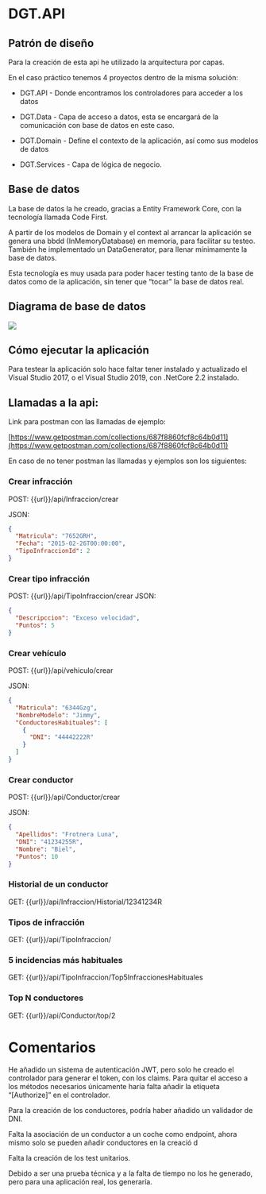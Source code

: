 
# DGT.API

## Patrón de diseño

Para la creación de esta api he utilizado la arquitectura por capas.

En el caso práctico tenemos 4 proyectos dentro de la misma solución:

  

-   DGT.API - Donde encontramos los controladores para acceder a los datos
    
-   DGT.Data - Capa de acceso a datos, esta se encargará de la comunicación con base de datos en este caso.
    
-   DGT.Domain - Define el contexto de la aplicación, así como sus modelos de datos
    
-   DGT.Services - Capa de lógica de negocio.
    

## Base de datos

La base de datos la he creado, gracias a Entity Framework Core, con la tecnología llamada Code First.

A partir de los modelos de Domain y el context al arrancar la aplicación se genera una bbdd (InMemoryDatabase) en memoria, para facilitar su testeo. También he implementado un DataGenerator, para llenar mínimamente la base de datos.

Esta tecnología es muy usada para poder hacer testing tanto de la base de datos como de la aplicación, sin tener que “tocar” la base de datos real.

## Diagrama de base de datos

  

![](https://lh6.googleusercontent.com/BNghwFMNMo9nPIwb9SlGuaQWpisCt7XsigrHOCAW5ug5I0FZh5a-l7L3EdPWuJD5Xwf93VsqOC3cpif8SKIXleDajsOYU-Jt20UqY7hg4Wiz9mUwPqSZSfllu6AuUklxGyUIUmAm)

## Cómo ejecutar la aplicación

Para testear la aplicación solo hace faltar tener instalado y actualizado el Visual Studio 2017, o el Visual Studio 2019, con .NetCore 2.2 instalado.

## Llamadas a la api:

Link para postman con las llamadas de ejemplo:

[https://www.getpostman.com/collections/687f8860fcf8c64b0d11](https://www.getpostman.com/collections/687f8860fcf8c64b0d11)

En caso de no tener postman las llamadas y ejemplos son los siguientes:

  

### Crear infracción

POST: {{url}}/api/Infraccion/crear

JSON:
```JSON
{
  "Matricula": "7652GRH",
  "Fecha": "2015-02-26T00:00:00",
  "TipoInfraccionId": 2
}
```
### Crear tipo infracción

POST: {{url}}/api/TipoInfraccion/crear
JSON:
```JSON
{
  "Descripccion": "Exceso velocidad",
  "Puntos": 5
}
```
### Crear vehículo

POST: {{url}}/api/vehiculo/crear

JSON:
```JSON
{
  "Matricula": "6344Gzg",
  "NombreModelo": "Jimmy",
  "ConductoresHabituales": [
    {
      "DNI": "44442222R"
    }
  ]
}
```
### Crear conductor

POST: {{url}}/api/Conductor/crear

JSON:
```JSON
{
  "Apellidos": "Frotnera Luna",
  "DNI": "41234255R",
  "Nombre": "Biel",
  "Puntos": 10
}
```

  

### Historial de un conductor

GET: {{url}}/api/Infraccion/Historial/12341234R

### Tipos de infracción

GET: {{url}}/api/TipoInfraccion/

### 5 incidencias más habituales

GET: {{url}}/api/TipoInfraccion/Top5InfraccionesHabituales

### Top N conductores

GET: {{url}}/api/Conductor/top/2

  

# Comentarios

He añadido un sistema de autenticación JWT, pero solo he creado el controlador para generar el token, con los claims. Para quitar el acceso a los métodos necesarios únicamente haría falta añadir la etiqueta “[Authorize]” en el controlador.

  

Para la creación de los conductores, podría haber añadido un validador de DNI.

Falta la asociación de un conductor a un coche como endpoint, ahora mismo solo se pueden añadir conductores en la creació d

Falta la creación de los test unitarios.

Debido a ser una prueba técnica y a la falta de tiempo no los he generado, pero para una aplicación real, los generaría.

